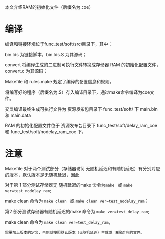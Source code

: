 本文介绍RAM的初始化文件（后缀名为.coe）

# 编译

编译和链接环境位于func\_test/soft/src/目录下，其中：

bin.lds 为链接脚本，bin.lds.S 为其源码；

convert 将编译生成的二进制可执行文件转换成存储器 RAM 的初始化配置文件，convert.c 为其源码；

Makefile 和 rules.make 规定了编译的配置信息和规则。

将编写好的程序（后缀名为.S）存入编译目录下，通过make命令编译为coe文件。



交叉编译最终生成可执行文件为 资源发布包目录下 func\_test/soft/ 下 main.bin 和 main.data

RAM 的初始化配置文件位于 资源发布包目录下 func\_test/soft/delay\_ram\_coe 和 func\_test/soft/nodelay\_ram\_coe 下。



# 注意

Makefile 对于两个测试部分（存储器访问 无随机延迟和有随机延迟）有分别对应的版本，默认版本是无随机延迟，因此

对于第 1 部分测试存储器无 随机延迟的make 命令为`make ` 或  `make ver=test_nodelay_ram`;

make clean 命令为 `make clean ` 或   `make clean ver=test_nodelay_ram`；

第2 部分测试存储器有随机延迟的make 命令为 `make ver=test_delay_ram`;

make clean 命令为 `make clean ver=test_delay_ram`，

```
需要加上版本的定义，否则就按照默认版本（无随机延迟）生成或 清除对应的文件。
```

